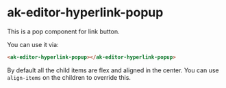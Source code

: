 # ak-editor-hyperlink-popup

This is a pop component for link button.

You can use it via:

```html
<ak-editor-hyperlink-popup></ak-editor-hyperlink-popup>
```

By default all the child items are flex and aligned in the center. You can use `align-items` on the children to override this.
